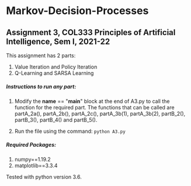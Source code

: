 # Markov-Decision-Processes
## Assignment 3, COL333 Principles of Artificial Intelligence, Sem I, 2021-22

This assignment has 2 parts: 
1. Value Iteration and Policy Iteration
2. Q-Learning and SARSA Learning

##### Instructions to run any part:

1. Modify the __name__ == "__main__" block at the end of A3.py to call the function for the required part.
The functions that can be called are partA_2a(), partA_2b(), partA_2c(), partA_3b(1), partA_3b(2), partB_2(), partB_3(), partB_4() and partB_5().

2. Run the file using the command:
    ```python A3.py```

##### Required Packages:
1. numpy==1.19.2
2. matplotlib==3.3.4

Tested with python version 3.6.
